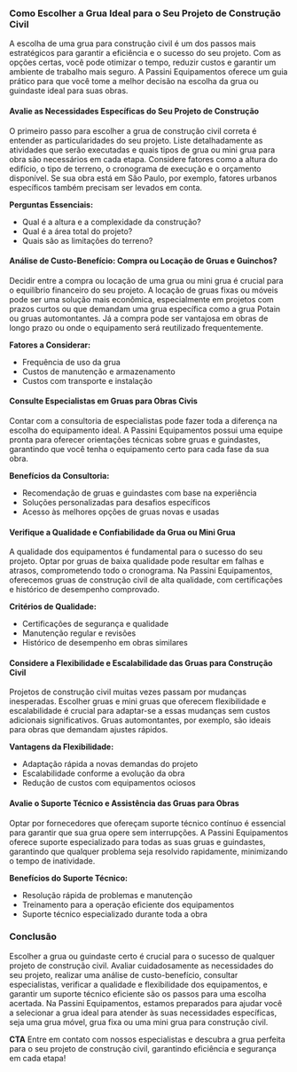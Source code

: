 ### Como Escolher a Grua Ideal para o Seu Projeto de Construção Civil

A escolha de uma grua para construção civil é um dos passos mais estratégicos para garantir a eficiência e o sucesso do seu projeto. Com as opções certas, você pode otimizar o tempo, reduzir custos e garantir um ambiente de trabalho mais seguro. A Passini Equipamentos oferece um guia prático para que você tome a melhor decisão na escolha da grua ou guindaste ideal para suas obras.

#### Avalie as Necessidades Específicas do Seu Projeto de Construção

O primeiro passo para escolher a grua de construção civil correta é entender as particularidades do seu projeto. Liste detalhadamente as atividades que serão executadas e quais tipos de grua ou mini grua para obra são necessários em cada etapa. Considere fatores como a altura do edifício, o tipo de terreno, o cronograma de execução e o orçamento disponível. Se sua obra está em São Paulo, por exemplo, fatores urbanos específicos também precisam ser levados em conta.

**Perguntas Essenciais:**
- Qual é a altura e a complexidade da construção?
- Qual é a área total do projeto?
- Quais são as limitações do terreno?

#### Análise de Custo-Benefício: Compra ou Locação de Gruas e Guinchos?

Decidir entre a compra ou locação de uma grua ou mini grua é crucial para o equilíbrio financeiro do seu projeto. A locação de gruas fixas ou móveis pode ser uma solução mais econômica, especialmente em projetos com prazos curtos ou que demandam uma grua específica como a grua Potain ou gruas automontantes. Já a compra pode ser vantajosa em obras de longo prazo ou onde o equipamento será reutilizado frequentemente.

**Fatores a Considerar:**
- Frequência de uso da grua
- Custos de manutenção e armazenamento
- Custos com transporte e instalação

#### Consulte Especialistas em Gruas para Obras Civis

Contar com a consultoria de especialistas pode fazer toda a diferença na escolha do equipamento ideal. A Passini Equipamentos possui uma equipe pronta para oferecer orientações técnicas sobre gruas e guindastes, garantindo que você tenha o equipamento certo para cada fase da sua obra.

**Benefícios da Consultoria:**
- Recomendação de gruas e guindastes com base na experiência
- Soluções personalizadas para desafios específicos
- Acesso às melhores opções de gruas novas e usadas

#### Verifique a Qualidade e Confiabilidade da Grua ou Mini Grua

A qualidade dos equipamentos é fundamental para o sucesso do seu projeto. Optar por gruas de baixa qualidade pode resultar em falhas e atrasos, comprometendo todo o cronograma. Na Passini Equipamentos, oferecemos gruas de construção civil de alta qualidade, com certificações e histórico de desempenho comprovado.

**Critérios de Qualidade:**
- Certificações de segurança e qualidade
- Manutenção regular e revisões
- Histórico de desempenho em obras similares

#### Considere a Flexibilidade e Escalabilidade das Gruas para Construção Civil

Projetos de construção civil muitas vezes passam por mudanças inesperadas. Escolher gruas e mini gruas que oferecem flexibilidade e escalabilidade é crucial para adaptar-se a essas mudanças sem custos adicionais significativos. Gruas automontantes, por exemplo, são ideais para obras que demandam ajustes rápidos.

**Vantagens da Flexibilidade:**
- Adaptação rápida a novas demandas do projeto
- Escalabilidade conforme a evolução da obra
- Redução de custos com equipamentos ociosos

#### Avalie o Suporte Técnico e Assistência das Gruas para Obras

Optar por fornecedores que ofereçam suporte técnico contínuo é essencial para garantir que sua grua opere sem interrupções. A Passini Equipamentos oferece suporte especializado para todas as suas gruas e guindastes, garantindo que qualquer problema seja resolvido rapidamente, minimizando o tempo de inatividade.

**Benefícios do Suporte Técnico:**
- Resolução rápida de problemas e manutenção
- Treinamento para a operação eficiente dos equipamentos
- Suporte técnico especializado durante toda a obra

### Conclusão

Escolher a grua ou guindaste certo é crucial para o sucesso de qualquer projeto de construção civil. Avaliar cuidadosamente as necessidades do seu projeto, realizar uma análise de custo-benefício, consultar especialistas, verificar a qualidade e flexibilidade dos equipamentos, e garantir um suporte técnico eficiente são os passos para uma escolha acertada. Na Passini Equipamentos, estamos preparados para ajudar você a selecionar a grua ideal para atender às suas necessidades específicas, seja uma grua móvel, grua fixa ou uma mini grua para construção civil.

**CTA**
Entre em contato com nossos especialistas e descubra a grua perfeita para o seu projeto de construção civil, garantindo eficiência e segurança em cada etapa!
